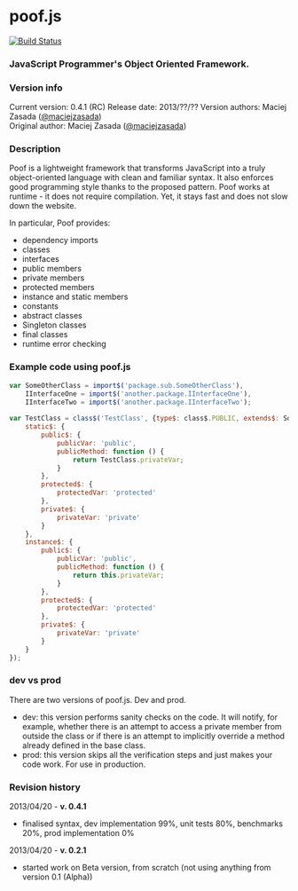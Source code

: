 poof.js
=======

[![Build Status](https://travis-ci.org/maciejzasada/poof.js.png)](https://travis-ci.org/maciejzasada/poof.js)

### JavaScript Programmer's Object Oriented Framework. ###

### Version info ###
Current version: 0.4.1 (RC)
Release date: 2013/??/??
Version authors: Maciej Zasada ([@maciejzasada](https://twitter.com/maciejzasada))  
Original author: Maciej Zasada ([@maciejzasada](https://twitter.com/maciejzasada))  

### Description ###
Poof is a lightweight framework that transforms JavaScript into a truly object-oriented language with clean and familiar syntax.
It also enforces good programming style thanks to the proposed pattern.
Poof works at runtime - it does not require compilation. Yet, it stays fast and does not slow down the website.

In particular, Poof provides:
* dependency imports
* classes
* interfaces
* public members
* private members
* protected members
* instance and static members
* constants
* abstract classes
* Singleton classes
* final classes
* runtime error checking

### Example code using poof.js ###
```javascript
var SomeOtherClass = import$('package.sub.SomeOtherClass'),
    IInterfaceOne = import$('another.package.IInterfaceOne'),
    IInterfaceTwo = import$('another.package.IInterfaceTwo');
    
var TestClass = class$('TestClass', {type$: class$.PUBLIC, extends$: SomeOtherClass, implements$: [IInterfaceOne, IInterfaceTwo]}, {
    static$: {
        public$: {
            publicVar: 'public',
            publicMethod: function () {
                return TestClass.privateVar;
            }
        },
        protected$: {
            protectedVar: 'protected'
        },
        private$: {
            privateVar: 'private'
        }
    },
    instance$: {
        public$: {
            publicVar: 'public',
            publicMethod: function () {
                return this.privateVar;
            }
        },
        protected$: {
            protectedVar: 'protected'
        },
        private$: {
            privateVar: 'private'
        }
    }
});
```

### dev vs prod ###
There are two versions of poof.js. Dev and prod.
* dev: this version performs sanity checks on the code. It will notify, for example, whether there is an attempt to access a private member from outside the class or if there is an attempt to implicitly override a method already defined in the base class.
* prod: this version skips all the verification steps and just makes your code work. For use in production.

### Revision history ###
2013/04/20 - **v. 0.4.1**
* finalised syntax, dev implementation 99%, unit tests 80%, benchmarks 20%, prod implementation 0%

2013/04/20 - **v. 0.2.1**
* started work on Beta version, from scratch (not using anything from version 0.1 (Alpha))
